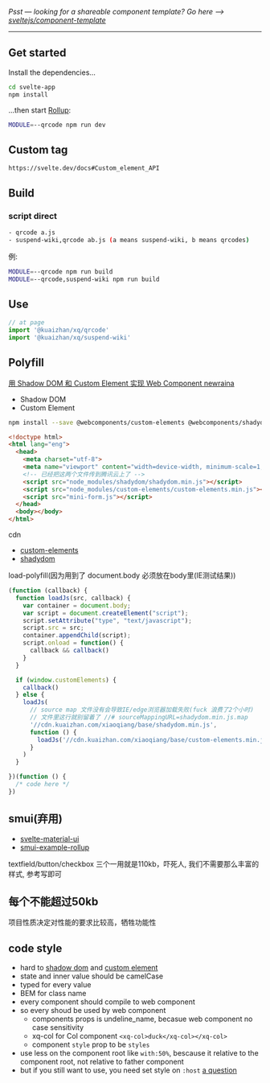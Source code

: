*Psst — looking for a shareable component template? Go here --> [sveltejs/component-template](https://github.com/sveltejs/component-template)*

---

## Get started

Install the dependencies...

```bash
cd svelte-app
npm install
```

...then start [Rollup](https://rollupjs.org):

```bash
MODULE=--qrcode npm run dev
```

## Custom tag

`https://svelte.dev/docs#Custom_element_API`

## Build

### script direct

```sh
- qrcode a.js
- suspend-wiki,qrcode ab.js (a means suspend-wiki, b means qrcodes)
```

例: 

```sh
MODULE=--qrcode npm run build
MODULE=--qrcode,suspend-wiki npm run build
```

## Use

```js
// at page 
import '@kuaizhan/xq/qrcode'
import '@kuaizhan/xq/suspend-wiki'
```

## Polyfill

[用 Shadow DOM 和 Custom Element 实现 Web Component newraina](https://zhuanlan.zhihu.com/p/52802048)

- Shadow DOM
- Custom Element

```sh
npm install --save @webcomponents/custom-elements @webcomponents/shadydom
```

```html
<!doctype html>
<html lang="eng">
  <head>
    <meta charset="utf-8">
    <meta name="viewport" content="width=device-width, minimum-scale=1, initial-scale=1, user-scalable=yes">
    <!-- 已经把这两个文件传到腾讯云上了 -->
    <script src="node_modules/shadydom/shadydom.min.js"></script>
    <script src="node_modules/custom-elements/custom-elements.min.js"></script>
    <script src="mini-form.js"></script>
  </head>
  <body></body>
</html>
```

cdn

- [custom-elements](https://cdn.kuaizhan.com/xiaoqiang/base/custom-elements.min.js)
- [shadydom](https://cdn.kuaizhan.com/xiaoqiang/base/shadydom.min.js)

load-polyfill(因为用到了 document.body 必须放在body里(IE测试结果))

```js
(function (callback) {
  function loadJs(src, callback) {
    var container = document.body;
    var script = document.createElement("script");
    script.setAttribute("type", "text/javascript");
    script.src = src;
    container.appendChild(script);
    script.onload = function() {
      callback && callback()
    }
  }

  if (window.customElements) {
    callback()
  } else {
    loadJs(
      // source map 文件没有会导致IE/edge浏览器加载失败(fuck 浪费了2个小时)
      // 文件里这行就别留着了 //# sourceMappingURL=shadydom.min.js.map
      '//cdn.kuaizhan.com/xiaoqiang/base/shadydom.min.js',
      function () {
        loadJs('//cdn.kuaizhan.com/xiaoqiang/base/custom-elements.min.js', callback)
      }
    )
  }

})(function () {
  /* code here */
})
```


## smui(弃用)

- [svelte-material-ui](https://github.com/hperrin/svelte-material-ui)
- [smui-example-rollup](https://github.com/hperrin/smui-example-rollup)

textfield/button/checkbox 三个一用就是110kb，吓死人, 我们不需要那么丰富的样式, 参考写即可

## 每个不能超过50kb

项目性质决定对性能的要求比较高，牺牲功能性

## code style

- hard to [shadow dom](https://developer.mozilla.org/zh-CN/docs/Web/Web_Components/%E5%BD%B1%E5%AD%90_DOM) and [custom element](https://developer.mozilla.org/zh-CN/docs/Web/Web_Components/Using_custom_elements)
- state and inner value should be camelCase
- typed for every value
- BEM for class name
- every component should compile to web component
- so every shoud be used by web component 
  - components props is undeline_name, becasue web component no case sensitivity
  - xq-col for Col component `<xq-col>duck</xq-col></xq-col>`
  - component `style` prop to be `styles`
- use less on the component root like `with:50%`, bescause it relative to the component root, not relative to father component
- but if you still want to use, you need set style on `:host` [a question](https://stackoverflow.com/questions/25193964/how-can-i-have-a-web-components-width-and-height-be-inherited-by-its-children)